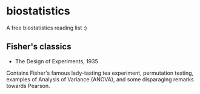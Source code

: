 # biostatistics
A free biostatistics reading list :)

## Fisher's classics
- The Design of Experiments, 1935

Contains Fisher's famous lady-tasting tea experiment, permutation testing, examples of Analysis of Variance (ANOVA), and some disparaging remarks towards Pearson.
